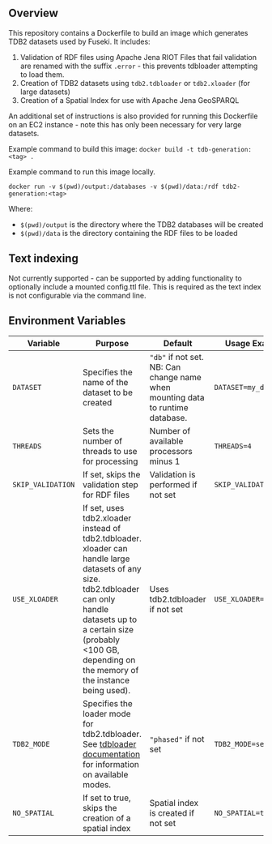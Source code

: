## Overview
This repository contains a Dockerfile to build an image which generates TDB2 datasets used by Fuseki.
It includes:

1. Validation of RDF files using Apache Jena RIOT
   Files that fail validation are renamed with the suffix `.error` - this prevents tdbloader attempting to load them.
2. Creation of TDB2 datasets using `tdb2.tdbloader` or `tdb2.xloader` (for large datasets)
3. Creation of a Spatial Index for use with Apache Jena GeoSPARQL

An additional set of instructions is also provided for running this Dockerfile on an EC2 instance - note this has only been necessary for very large datasets.

Example command to build this image:
`docker build -t tdb-generation:<tag> .`

Example command to run this image locally.
```
docker run -v $(pwd)/output:/databases -v $(pwd)/data:/rdf tdb2-generation:<tag>
```

Where:
- `$(pwd)/output` is the directory where the TDB2 databases will be created
- `$(pwd)/data` is the directory containing the RDF files to be loaded

## Text indexing

Not currently supported - can be supported by adding functionality to optionally include a mounted config.ttl file. This is required as the text index is not configurable via the command line.

## Environment Variables

| Variable | Purpose                                                                                                                                                                                                                                  | Default                                                                        | Usage Example |
|-----------|------------------------------------------------------------------------------------------------------------------------------------------------------------------------------------------------------------------------------------------|--------------------------------------------------------------------------------|----------------|
| `DATASET` | Specifies the name of the dataset to be created                                                                                                                                                                                          | `"db"` if not set. NB: Can change name when mounting data to runtime database. | `DATASET=my_dataset` |
| `THREADS` | Sets the number of threads to use for processing                                                                                                                                                                                         | Number of available processors minus 1                                         | `THREADS=4` |
| `SKIP_VALIDATION` | If set, skips the validation step for RDF files                                                                                                                                                                                          | Validation is performed if not set                                             | `SKIP_VALIDATION=true` |
| `USE_XLOADER` | If set, uses tdb2.xloader instead of tdb2.tdbloader. xloader can handle large datasets of any size. tdb2.tdbloader can only handle datasets up to a certain size (probably <100 GB, depending on the memory of the instance being used). | Uses tdb2.tdbloader if not set                                                 | `USE_XLOADER=true` |
| `TDB2_MODE` | Specifies the loader mode for tdb2.tdbloader. See [tdbloader documentation](https://jena.apache.org/documentation/tdb2/tdb2_cmds.html) for information on available modes.                                                                                                                        | `"phased"` if not set                                                          | `TDB2_MODE=sequential` |
| `NO_SPATIAL` | If set to true, skips the creation of a spatial index                                                                                                                                                                                    | Spatial index is created if not set                                            | `NO_SPATIAL=true` |